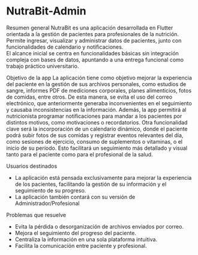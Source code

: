 # NutraBit-Admin

Resumen general
NutraBit es una aplicación desarrollada en Flutter orientada a la gestión de pacientes para profesionales de la nutrición. Permite ingresar, visualizar y administrar datos de pacientes, junto con funcionalidades de calendario y notificaciones.  
El alcance inicial se centra en funcionalidades básicas sin integración compleja con bases de datos, apuntando a una entrega funcional como trabajo práctico universitario.

Objetivo de la app
La aplicación tiene como objetivo mejorar la experiencia del paciente en la gestión de sus archivos personales, como estudios de sangre, informes PDF de mediciones corporales, planes alimenticios, fotos de comidas, entre otros. De esta manera, se evita el uso del correo electrónico, que anteriormente generaba inconvenientes en el seguimiento y causaba inconsistencias en la información. Además, la app permitirá al nutricionista programar notificaciones para mandar a los pacientes por distintos motivos, como motivaciones o recordatorios. Otra funcionalidad clave será la incorporación de un calendario dinámico, donde el paciente podrá subir fotos de sus comidas y registrar eventos relevantes del día, como sesiones de ejercicio, consumo de suplementos o vitaminas, o el inicio de su período. Esto facilitará un seguimiento más detallado y visual tanto para el paciente como para el profesional de la salud.

Usuarios destinados 
- La aplicación está pensada exclusivamente para mejorar la experiencia de los pacientes, facilitando la gestión de su información y el seguimiento de su progreso.
- La aplicación también contará con su versión de Administrador/Profesional

Problemas que resuelve
- Evita la pérdida o desorganización de archivos enviados por correo.
- Mejora el seguimiento del progreso del paciente.
- Centraliza la información en una sola plataforma intuitiva.
- Facilita la comunicación entre paciente y profesional.

